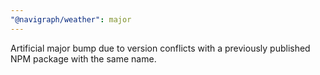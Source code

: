 ```yaml
---
"@navigraph/weather": major
---
```


Artificial major bump due to version conflicts with a previously published NPM package with the same name.
